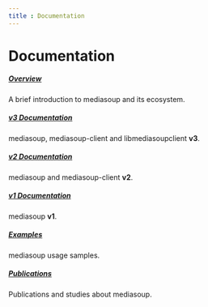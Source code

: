 ```yaml
---
title : Documentation
---
```



# Documentation

##### [Overview](/documentation/overview/)

A brief introduction to mediasoup and its ecosystem.

##### [v3 Documentation](/documentation/v3/)

mediasoup, mediasoup-client and libmediasoupclient **v3**.

##### [v2 Documentation](/documentation/v2/)

mediasoup and mediasoup-client **v2**.

##### [v1 Documentation](/documentation/v1/)

mediasoup **v1**.

##### [Examples](/documentation/examples/)

mediasoup usage samples.

##### [Publications](/documentation/publications/)

Publications and studies about mediasoup.
